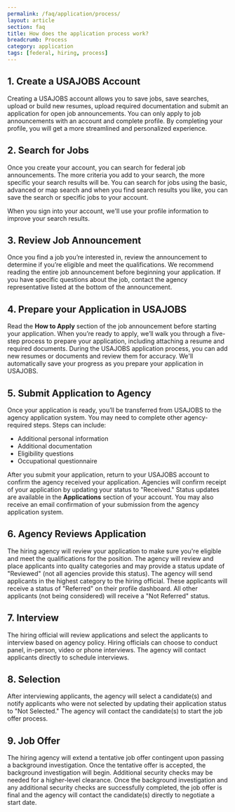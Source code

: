 ```yaml
---
permalink: /faq/application/process/
layout: article
section: faq
title: How does the application process work?
breadcrumb: Process
category: application
tags: [federal, hiring, process]
---
```


## 1. Create a USAJOBS Account

Creating a USAJOBS account allows you to save jobs, save searches, upload or build new resumes, upload required documentation and submit an application for open job announcements. You can only apply to job announcements with an account and complete profile. By completing your profile, you will get a more streamlined and personalized experience.

## 2. Search for Jobs

Once you create your account, you can search for federal job announcements. The more criteria you add to your search, the more specific your search results will be. You can search for jobs using the basic, advanced or map search and when you find search results you like, you can save the search or specific jobs to your account.

When you sign into your account, we'll use your profile information to improve your search results.

## 3. Review Job Announcement

Once you find a job you’re interested in, review the announcement to determine if you’re eligible and meet the qualifications. We recommend reading the entire job announcement before beginning your application. If you have specific questions about the job, contact the agency representative listed at the bottom of the announcement.

## 4. Prepare your Application in USAJOBS

Read the **How to Apply** section of the job announcement before starting your application. When you’re ready to apply, we’ll walk you through a five-step process to prepare your application, including attaching a resume and required documents. During the USAJOBS application process, you can add new resumes or documents and review them for accuracy. We'll automatically save your progress as you prepare your application in USAJOBS.

## 5. Submit Application to Agency

Once your application is ready, you’ll be transferred from USAJOBS to the agency application system. You may need to complete other agency-required steps. Steps can include:

* Additional personal information
* Additional documentation
* Eligibility questions
* Occupational questionnaire

After you submit your application, return to your USAJOBS account to confirm the agency received your application. Agencies will confirm receipt of your application by updating your status to "Received." Status updates are available in the **Applications** section of your account. You may also receive an email confirmation of your submission from the agency application system.

## 6. Agency Reviews Application

The hiring agency will review your application to make sure you're eligible and meet the qualifications for the position. The agency will review and place applicants into quality categories and may provide a status update of "Reviewed" (not all agencies provide this status). The agency will send applicants in the highest category to the hiring official. These applicants will receive a status of "Referred" on their profile dashboard. All other applicants (not being considered) will receive a "Not Referred" status.

## 7. Interview

The hiring official will review applications and select the applicants to interview based on agency policy. Hiring officials can choose to conduct panel, in-person, video or phone interviews. The agency will contact applicants directly to schedule interviews.

## 8. Selection

After interviewing applicants, the agency will select a candidate(s) and notify applicants who were not selected by updating their application status to "Not Selected." The agency will contact the candidate(s) to start the job offer process.

## 9. Job Offer

The hiring agency will extend a tentative job offer contingent upon passing a background investigation. Once the tentative offer is accepted, the background investigation will begin.  Additional security checks may be needed for a higher-level clearance. Once the background investigation and any additional security checks are successfully completed, the job offer is final and the agency will contact the candidate(s) directly to negotiate a start date.


